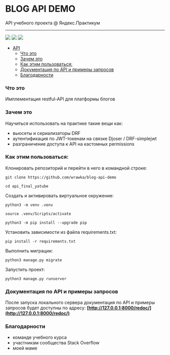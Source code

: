 # BLOG API DEMO
API учебного проекта @ Яндекс.Практикум

---
![](https://img.shields.io/badge/OpenAPI-3.0.2-red)
![](https://img.shields.io/badge/python-3.7-blue)
![](https://img.shields.io/badge/django-2.2.6-brightgreen)

- [API](#api)
    - [Что это](#что-это)
    - [Зачем это](#зачем-это)
    - [Как этим пользоваться:](#как-этим-пользоваться)
    - [Документация по API и примеры запросов](#документация-по-api-и-примеры-запросов)
    - [Благодарности](#благодарности)

### Что это

Имплементация restful-API для платформы блогов

### Зачем это

Научиться использовать на практике такие вещи как:
- вьюсеты и сериализаторы DRF
- аутентификация по JWT-токенам на связке Djoser / DRF-simplejwt
- разграничение доступа к API на кастомных permissions

### Как этим пользоваться:

Клонировать репозиторий и перейти в него в командной строке:

```
git clone https://github.com/wrawka/blog-api-demo
```

```
cd api_final_yatube
```

Создать и активировать виртуальное окружение:

```
python3 -m venv .venv
```

```
source .venv/Scripts/activate
```

```
python3 -m pip install --upgrade pip
```

Установить зависимости из файла requirements.txt:

```
pip install -r requirements.txt
```

Выполнить миграции:

```
python3 manage.py migrate
```

Запустить проект:

```
python3 manage.py runserver
```


### Документация по API и примеры запросов

После запуска локального сервера
документация по API и примеры запросов будет доступны по адресу:
**[http://127.0.0.1:8000/redoc/](http://127.0.0.1:8000/redoc/)**

### Благодарности

- команде учебного курса 
- участникам сообщества Stack Overflow
- моей маме
